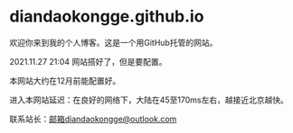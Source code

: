 # diandaokongge.github.io

欢迎你来到我的个人博客。这是一个用GitHub托管的网站。

2021.11.27  21:04 网站搭好了，但是要配置。

本网站大约在12月前能配置好。

进入本网站延迟：在良好的网络下，大陆在45至170ms左右，越接近北京越快。

联系站长：邮箱diandaokongge@outlook.com
